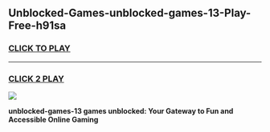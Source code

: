 
## Unblocked-Games-unblocked-games-13-Play-Free-h91sa
<h3>
<a href="https://premium76.site?title=unblocked-games-13&ref=09A">CLICK TO PLAY</a></h3>
<hr>

<h3>
<a href="https://premium76.site?title=unblocked-games-13&ref=09A">CLICK 2 PLAY</a>
  
</h3>

<a href="https://premium76.site?title=unblocked-games-13&ref=09A"><img src="https://clearcache.store/games.png"></a>


**unblocked-games-13 games unblocked: Your Gateway to Fun and Accessible Online Gaming**
